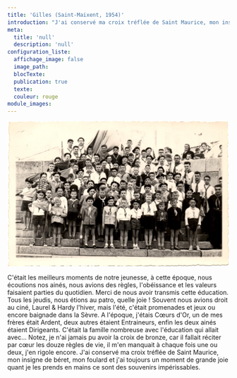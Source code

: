 ```yaml
---
title: 'Gilles (Saint-Maixent, 1954)'
introduction: "J'ai conservé ma croix tréflée de Saint Maurice, mon insigne de béret, mon foulard et j'ai toujours un moment de grande joie quant je les prends en mains ce sont des souvenirs impérissables."
meta:
  title: 'null'
  description: 'null'
configuration_liste:
  affichage_image: false
  image_path:
  blocTexte:
  publication: true
  texte:
  couleur: rouge
module_images:
---
```



![](/uploads/versions/gilles---x----2079-1363x---.jpg)

C'&eacute;tait les meilleurs moments de notre jeunesse, &agrave; cette &eacute;poque, nous &eacute;coutions nos ain&eacute;s, nous avions des r&egrave;gles, l'ob&eacute;issance et les valeurs faisaient parties du quotidien. Merci de nous avoir transmis cette &eacute;ducation. Tous les jeudis, nous &eacute;tions au patro, quelle joie ! Souvent nous avions droit au cin&eacute;, Laurel & Hardy l'hiver, mais l'&eacute;t&eacute;, c'&eacute;tait promenades et jeux ou encore baignade dans la S&egrave;vre. A l'&eacute;poque, j'&eacute;tais Cœurs d'Or, un de mes fr&egrave;res &eacute;tait Ardent, deux autres &eacute;taient Entraineurs, enfin les deux ain&eacute;s &eacute;taient Dirigeants. C'&eacute;tait la famille nombreuse avec l'&eacute;ducation qui allait avec… Notez, je n'ai jamais pu avoir la croix de bronze, car il fallait r&eacute;citer par cœur les douze r&egrave;gles de vie, il m'en manquait &agrave; chaque fois une ou deux, j'en rigole encore. J'ai conserv&eacute; ma croix tr&eacute;fl&eacute;e de Saint Maurice, mon insigne de b&eacute;ret, mon foulard et j'ai toujours un moment de grande joie quant je les prends en mains ce sont des souvenirs imp&eacute;rissables.